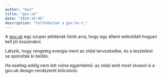 ```yaml
---
author: "boa"
title: "gov.uk"
date: "2024-10-05"
description: "Felfedeztem a gov.hu-t."
---
```


A [gov.uk](https://www.gov.uk/) egy szuper példának tűnik arra, hogy egy állami weboldalt hogyan kell jól összerakni.

Látszik, hogy rengeteg energia ment az oldal tervezésébe, és a tesztelést se spórolták ki belőle.

Ha esetleg eddig nem lett volna egyértelmű: az oldal amit most olvasol is a gov.uk design-rendszerét kölcsönzi.